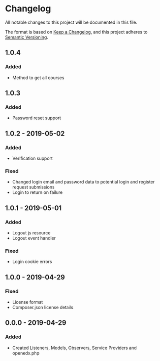 # Changelog
All notable changes to this project will be documented in this file.

The format is based on [Keep a Changelog](https://keepachangelog.com/en/1.0.0/),
and this project adheres to [Semantic Versioning](https://semver.org/spec/v2.0.0.html).

## 1.0.4

### Added
- Method to get all courses

## 1.0.3

### Added
- Password reset support

## 1.0.2 - 2019-05-02

### Added
- Verification support

### Fixed
- Changed login email and password data to potential login and register request submissions
- Login to return on failure

## 1.0.1 - 2019-05-01

### Added
- Logout js resource
- Logout event handler

### Fixed
- Login cookie errors

## 1.0.0 - 2019-04-29

### Fixed
- License format
- Composer.json license details

## 0.0.0 - 2019-04-29

### Added
- Created Listeners, Models, Observers, Service Providers and openedx.php


[0.0.0]: https://github.com/ngunyimacharia/innovativkonzept/releases/tag/v0.0.0